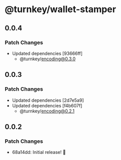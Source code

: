 # @turnkey/wallet-stamper

## 0.0.4

### Patch Changes

- Updated dependencies [93666ff]
  - @turnkey/encoding@0.3.0

## 0.0.3

### Patch Changes

- Updated dependencies [2d7e5a9]
- Updated dependencies [f4b607f]
  - @turnkey/encoding@0.2.1

## 0.0.2

### Patch Changes

- 68a14dd: Initial release! 🎉
